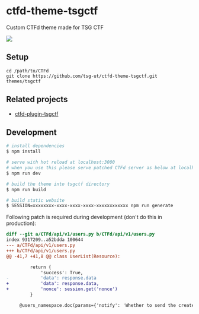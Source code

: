 # ctfd-theme-tsgctf

Custom CTFd theme made for TSG CTF

![](https://i.imgur.com/mXFHBrf.png)

## Setup

```
cd /path/to/CTFd
git clone https://github.com/tsg-ut/ctfd-theme-tsgctf.git themes/tsgctf
```

## Related projects

* [ctfd-plugin-tsgctf](https://github.com/tsg-ut/ctfd-plugin-tsgctf)

## Development

```bash
# install dependencies
$ npm install

# serve with hot reload at localhost:3000
# when you use this please serve patched CTFd server as below at localhost:8000
$ npm run dev

# build the theme into tsgctf directory
$ npm run build

# build static website
$ SESSION=xxxxxxxx-xxxx-xxxx-xxxx-xxxxxxxxxxxx npm run generate
```

Following patch is required during development (don't do this in production):

```patch
diff --git a/CTFd/api/v1/users.py b/CTFd/api/v1/users.py
index 9317209..a52bdda 100644
--- a/CTFd/api/v1/users.py
+++ b/CTFd/api/v1/users.py
@@ -41,7 +41,8 @@ class UserList(Resource):

         return {
             'success': True,
-            'data': response.data
+            'data': response.data,
+            'nonce': session.get('nonce')
         }

     @users_namespace.doc(params={'notify': 'Whether to send the created user an email with their credentials'})
```
